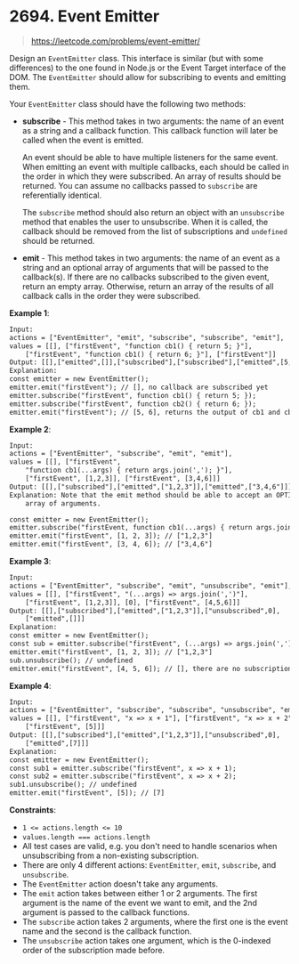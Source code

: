 # 2694. Event Emitter

> <https://leetcode.com/problems/event-emitter/>

Design an `EventEmitter` class. This interface is similar (but with some
differences) to the one found in Node.js or the Event Target interface of the
DOM. The `EventEmitter` should allow for subscribing to events and emitting them.

Your `EventEmitter` class should have the following two methods:

- **subscribe** - This method takes in two arguments: the name of an event as a
  string and a callback function. This callback function will later be called
  when the event is emitted.

  An event should be able to have multiple listeners for the same event. When
  emitting an event with multiple callbacks, each should be called in the order
  in which they were subscribed. An array of results should be returned. You
  can assume no callbacks passed to `subscribe` are referentially identical.

  The `subscribe` method should also return an object with an `unsubscribe`
  method that enables the user to unsubscribe. When it is called, the callback
  should be removed from the list of subscriptions and `undefined` should be
  returned.
- **emit** - This method takes in two arguments: the name of an event as a
  string and an optional array of arguments that will be passed to the
  callback(s). If there are no callbacks subscribed to the given event, return
  an empty array. Otherwise, return an array of the results of all callback
  calls in the order they were subscribed.

**Example 1**:

```txt
Input: 
actions = ["EventEmitter", "emit", "subscribe", "subscribe", "emit"], 
values = [[], ["firstEvent", "function cb1() { return 5; }"],
    ["firstEvent", "function cb1() { return 6; }"], ["firstEvent"]]
Output: [[],["emitted",[]],["subscribed"],["subscribed"],["emitted",[5,6]]]
Explanation: 
const emitter = new EventEmitter();
emitter.emit("firstEvent"); // [], no callback are subscribed yet
emitter.subscribe("firstEvent", function cb1() { return 5; });
emitter.subscribe("firstEvent", function cb2() { return 6; });
emitter.emit("firstEvent"); // [5, 6], returns the output of cb1 and cb2
```

**Example 2**:

```txt
Input: 
actions = ["EventEmitter", "subscribe", "emit", "emit"], 
values = [[], ["firstEvent",
    "function cb1(...args) { return args.join(','); }"],
    ["firstEvent", [1,2,3]], ["firstEvent", [3,4,6]]]
Output: [[],["subscribed"],["emitted",["1,2,3"]],["emitted",["3,4,6"]]]
Explanation: Note that the emit method should be able to accept an OPTIONAL
    array of arguments.

const emitter = new EventEmitter();
emitter.subscribe("firstEvent, function cb1(...args) { return args.join(','); });
emitter.emit("firstEvent", [1, 2, 3]); // ["1,2,3"]
emitter.emit("firstEvent", [3, 4, 6]); // ["3,4,6"]
```

**Example 3**:

```txt
Input: 
actions = ["EventEmitter", "subscribe", "emit", "unsubscribe", "emit"], 
values = [[], ["firstEvent", "(...args) => args.join(',')"],
    ["firstEvent", [1,2,3]], [0], ["firstEvent", [4,5,6]]]
Output: [[],["subscribed"],["emitted",["1,2,3"]],["unsubscribed",0],
    ["emitted",[]]]
Explanation:
const emitter = new EventEmitter();
const sub = emitter.subscribe("firstEvent", (...args) => args.join(','));
emitter.emit("firstEvent", [1, 2, 3]); // ["1,2,3"]
sub.unsubscribe(); // undefined
emitter.emit("firstEvent", [4, 5, 6]); // [], there are no subscriptions
```

**Example 4**:

```txt
Input: 
actions = ["EventEmitter", "subscribe", "subscribe", "unsubscribe", "emit"], 
values = [[], ["firstEvent", "x => x + 1"], ["firstEvent", "x => x + 2"], [0],
    ["firstEvent", [5]]]
Output: [[],["subscribed"],["emitted",["1,2,3"]],["unsubscribed",0],
    ["emitted",[7]]]
Explanation:
const emitter = new EventEmitter();
const sub1 = emitter.subscribe("firstEvent", x => x + 1);
const sub2 = emitter.subscribe("firstEvent", x => x + 2);
sub1.unsubscribe(); // undefined
emitter.emit("firstEvent", [5]); // [7]
```

**Constraints**:

- `1 <= actions.length <= 10`
- `values.length === actions.length`
- All test cases are valid, e.g. you don't need to handle scenarios when
  unsubscribing from a non-existing subscription.
- There are only 4 different actions: `EventEmitter`, `emit`, `subscribe`, and
  `unsubscribe`.
- The `EventEmitter` action doesn't take any arguments.
- The `emit` action takes between either 1 or 2 arguments. The first argument
  is the name of the event we want to emit, and the 2nd argument is passed to
  the callback functions.
- The `subscribe` action takes 2 arguments, where the first one is the event
  name and the second is the callback function.
- The `unsubscribe` action takes one argument, which is the 0-indexed order of
  the subscription made before.
